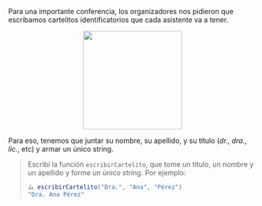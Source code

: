 Para una importante conferencia, los organizadores nos pidieron que escribamos cartelitos identificatorios que cada asistente va a tener. 

<div align="center">
<img width="200px" src="https://raw.githubusercontent.com/mumuki/mumuki-guia-javascript-practica-funciones-y-tipos-de-datos/master/assets/name_badge.png"></img>
</div>
 
Para eso, tenemos que juntar su nombre, su apellido, y su título (_dr._, _dra._, _lic._, etc) y armar un único string. 

> Escribí la función `escribirCartelito`, que tome un título, un nombre y un apellido y forme un único string. Por ejemplo: 
> 
> ```javascript
> ム escribirCartelito("Dra.", "Ana", "Pérez")
> "Dra. Ana Pérez"
> ```

